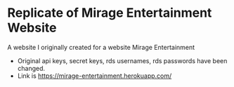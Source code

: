 # Replicate of Mirage Entertainment Website

A website I originally created for a website Mirage Entertainment
* Original api keys, secret keys, rds usernames, rds passwords have been changed.
* Link is https://mirage-entertainment.herokuapp.com/


